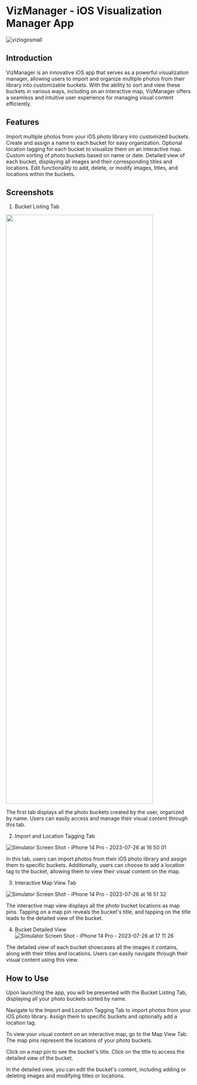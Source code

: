 # VizManager - iOS Visualization Manager App


![vizlogosmall](https://github.com/oznurkose/VizManager/assets/51455152/7e4347a5-e154-4574-8e5b-0e3da423e100)




## Introduction
VizManager is an innovative iOS app that serves as a powerful visualization manager, allowing users to import and organize multiple photos from their library into customizable buckets. With the ability to sort and view these buckets in various ways, including on an interactive map, VizManager offers a seamless and intuitive user experience for managing visual content efficiently.

## Features
Import multiple photos from your iOS photo library into customized buckets.
Create and assign a name to each bucket for easy organization.
Optional location tagging for each bucket to visualize them on an interactive map.
Custom sorting of photo buckets based on name or date.
Detailed view of each bucket, displaying all images and their corresponding titles and locations.
Edit functionality to add, delete, or modify images, titles, and locations within the buckets.

## Screenshots
1. Bucket Listing Tab

<img src="https://github.com/oznurkose/VizManager/assets/51455152/9c1df7c0-ac21-4bad-977e-4f6d3d869d8d" width="400" height="1600">

The first tab displays all the photo buckets created by the user, organized by name. Users can easily access and manage their visual content through this tab.

2. Import and Location Tagging Tab

![Simulator Screen Shot - iPhone 14 Pro - 2023-07-26 at 16 50 01](https://github.com/oznurkose/VizManager/assets/51455152/6af70fa7-1f87-4ee5-8409-8f4b2560c6fc)

In this tab, users can import photos from their iOS photo library and assign them to specific buckets. Additionally, users can choose to add a location tag to the bucket, allowing them to view their visual content on the map.

3. Interactive Map View Tab

![Simulator Screen Shot - iPhone 14 Pro - 2023-07-26 at 16 51 32](https://github.com/oznurkose/VizManager/assets/51455152/7314bc79-c37d-4993-bfa1-03204cf0b8bd)

The interactive map view displays all the photo bucket locations as map pins. Tapping on a map pin reveals the bucket's title, and tapping on the title leads to the detailed view of the bucket.

4. Bucket Detailed View
![Simulator Screen Shot - iPhone 14 Pro - 2023-07-26 at 17 11 26](https://github.com/oznurkose/VizManager/assets/51455152/4f8aae38-3753-4929-ae64-968679e8563b)


The detailed view of each bucket showcases all the images it contains, along with their titles and locations. Users can easily navigate through their visual content using this view.

## How to Use
Upon launching the app, you will be presented with the Bucket Listing Tab, displaying all your photo buckets sorted by name.

Navigate to the Import and Location Tagging Tab to import photos from your iOS photo library. Assign them to specific buckets and optionally add a location tag.

To view your visual content on an interactive map, go to the Map View Tab. The map pins represent the locations of your photo buckets.

Click on a map pin to see the bucket's title. Click on the title to access the detailed view of the bucket.

In the detailed view, you can edit the bucket's content, including adding or deleting images and modifying titles or locations.


